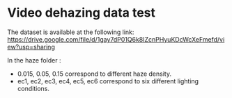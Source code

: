 # Video dehazing data test

The dataset is available at the following link:
https://drive.google.com/file/d/1gay7dP01Q6k8IZcnPHyuKDcWcXeFmefd/view?usp=sharing

In the haze folder : 
* 0.015, 0.05, 0.15 correspond to different haze density.
* ec1, ec2, ec3, ec4, ec5, ec6 correspond to six different lighting conditions.

